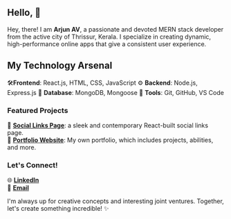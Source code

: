 ## Hello, 👋 

Hey, there! I am **Arjun AV**, a passionate and devoted MERN stack developer from the active city of Thrissur, Kerala. I specialize in creating dynamic, high-performance online apps that give a consistent user experience. 

## My Technology Arsenal
🛠️**Frontend**: React.js, HTML, CSS, JavaScript ⚙️ **Backend**: Node.js, Express.js 💾 **Database**: MongoDB, Mongoose 🔧 **Tools**: Git, GitHub, VS Code 

### Featured Projects

🚀 **[Social Links Page](https://avarjunsociallinks.netlify.app/)**: a sleek and contemporary React-built social links page.  
🌟 **[Portfolio Website](https://arjunav.netlify.app/)**: My own portfolio, which includes projects, abilities, and more.

### Let's Connect!

🌐 **[LinkedIn](www.linkedin.com/in/arjun-av3)**   
📧 **[Email](mailto:arjunav@example.com)**

I'm always up for creative concepts and interesting joint ventures. Together, let's create something incredible! ✨ 



<!--
**Arjun364/Arjun364** is a ✨ _special_ ✨ repository because its `README.md` (this file) appears on your GitHub profile.

Here are some ideas to get you started:

- 🔭 I’m currently working on ...
- 🌱 I’m currently learning ...
- 👯 I’m looking to collaborate on ...
- 🤔 I’m looking for help with ...
- 💬 Ask me about ...
- 📫 How to reach me: ...
- 😄 Pronouns: ...
- ⚡ Fun fact: ...
-->
